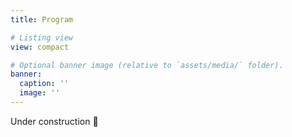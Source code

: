 ```yaml
---
title: Program

# Listing view
view: compact

# Optional banner image (relative to `assets/media/` folder).
banner:
  caption: ''
  image: ''
---
```


Under construction 🚧 

